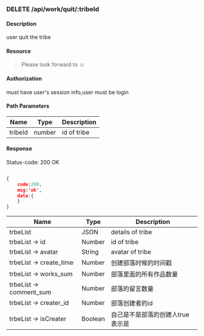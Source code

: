 ### DELETE /api/work/quit/:tribeId

#### Description
user quit the tribe
#### Resource
 > Please look forward to ☺

#### Authorization
must have user's session info,user must be login

#### Path Parameters
|Name|Type|Description| 
|----|---|---|
| tribeId |number| id of tribe| 


#### Response
Status-code: 200 OK

```json

{   
    code:200,
    msg:'ok',
    data:{
    }
}
```

|Name|Type|Description| 
|----|----|--- | 
| trbeList |   JSON  | details of tribe | 
| trbeList -> id |   Number  | id of tribe | 
| trbeList -> avatar |   String  | avatar of tribe | 
| trbeList -> create_time |   Number  | 创建部落时候的时间戳 | 
| trbeList -> works_sum |   Number  | 部落里面的所有作品数量 | 
| trbeList -> comment_sum |   Number  | 部落的留言数量| 
|trbeList -> creater_id  |  Number|  部落创建者的id   |
|trbeList -> isCreater  |  Boolean |   自己是不是部落的创建人true表示是  |
 